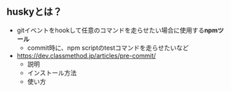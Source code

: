 ## huskyとは？

- gitイベントをhookして任意のコマンドを走らせたい場合に使用する**npmツール**
    - commit時に、npm scriptのtestコマンドを走らせたいなど
- https://dev.classmethod.jp/articles/pre-commit/
    - 説明
    - インストール方法
    - 使い方